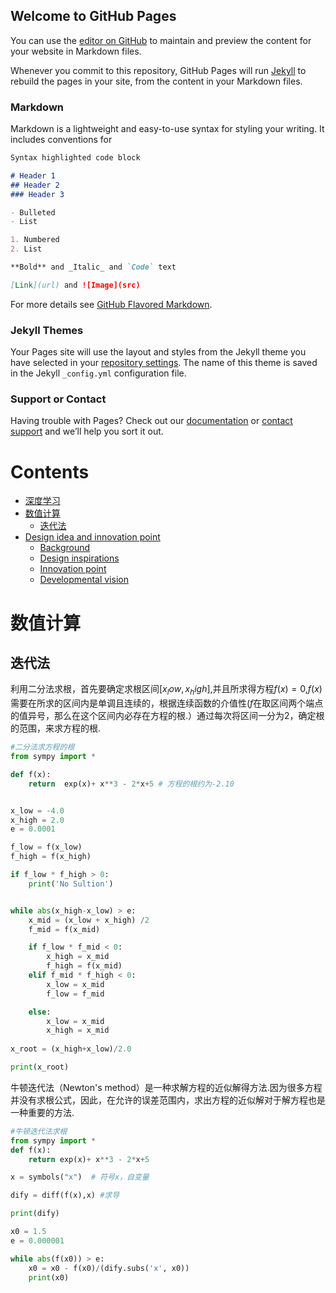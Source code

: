 ## Welcome to GitHub Pages

You can use the [editor on GitHub](https://github.com/kexijia/kexijia.github.io/edit/master/README.md) to maintain and preview the content for your website in Markdown files.

Whenever you commit to this repository, GitHub Pages will run [Jekyll](https://jekyllrb.com/) to rebuild the pages in your site, from the content in your Markdown files.

### Markdown

Markdown is a lightweight and easy-to-use syntax for styling your writing. It includes conventions for

```markdown
Syntax highlighted code block

# Header 1
## Header 2
### Header 3

- Bulleted
- List

1. Numbered
2. List

**Bold** and _Italic_ and `Code` text

[Link](url) and ![Image](src)
```

For more details see [GitHub Flavored Markdown](https://guides.github.com/features/mastering-markdown/).

### Jekyll Themes

Your Pages site will use the layout and styles from the Jekyll theme you have selected in your [repository settings](https://github.com/kexijia/kexijia.github.io/settings). The name of this theme is saved in the Jekyll `_config.yml` configuration file.

### Support or Contact

Having trouble with Pages? Check out our [documentation](https://help.github.com/categories/github-pages-basics/) or [contact support](https://github.com/contact) and we’ll help you sort it out.

# Contents  
- [深度学习](#深度学习)  
- [数值计算](#数值计算)
  - [迭代法](#迭代法)
- [Design idea and innovation point](#design-idea-and-innovation-point)  
  - [Background](#background) 
  - [Design inspirations](#design-inspirations) 
  - [Innovation point](#innovation-point)  
  - [Developmental vision](#developmental-vision) 

<h1 id="1">数值计算</h1>
<h2 id="2">迭代法</h2>

利用二分法求根，首先要确定求根区间$[x_low, x_high]$,并且所求得方程$f(x)=0$,$f(x)$需要在所求的区间内是单调且连续的，根据连续函数的介值性($f$在取区间两个端点的值异号，那么在这个区间内必存在方程的根.）通过每次将区间一分为2，确定根的范围，来求方程的根.

```python
#二分法求方程的根
from sympy import *

def f(x):
    return  exp(x)+ x**3 - 2*x+5 # 方程的根约为-2.10


x_low = -4.0
x_high = 2.0
e = 0.0001 

f_low = f(x_low)
f_high = f(x_high)

if f_low * f_high > 0:
    print('No Sultion')


while abs(x_high-x_low) > e:
    x_mid = (x_low + x_high) /2
    f_mid = f(x_mid)

    if f_low * f_mid < 0:
        x_high = x_mid
        f_high = f(x_mid)
    elif f_mid * f_high < 0:
        x_low = x_mid
        f_low = f_mid

    else:
        x_low = x_mid
        x_high = x_mid
    
x_root = (x_high+x_low)/2.0

print(x_root)

```


牛顿迭代法（Newton's method）是一种求解方程的近似解得方法.因为很多方程并没有求根公式，因此，在允许的误差范围内，求出方程的近似解对于解方程也是一种重要的方法.

  
```python
#牛顿迭代法求根
from sympy import *
def f(x):
    return exp(x)+ x**3 - 2*x+5

x = symbols("x")  # 符号x，自变量

dify = diff(f(x),x) #求导

print(dify)

x0 = 1.5
e = 0.000001

while abs(f(x0)) > e:
    x0 = x0 - f(x0)/(dify.subs('x', x0))
    print(x0)
```




